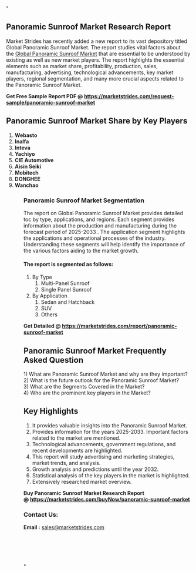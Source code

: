 "<h2>Panoramic Sunroof Market Research Report</h2>
<p>Market Strides has recently added a new report to its vast depository titled Global Panoramic Sunroof Market. The report studies vital factors about the&nbsp;<a href=https://marketstrides.com/report/panoramic-sunroof-market>Global Panoramic Sunroof Market</a>&nbsp;that are essential to be understood by existing as well as new market players. The report highlights the essential elements such as market share, profitability, production, sales, manufacturing, advertising, technological advancements, key market players, regional segmentation, and many more crucial aspects related to the Panoramic Sunroof Market.</p>
<p><strong>Get Free Sample Report PDF @&nbsp;<a href=https://marketstrides.com/request-sample/panoramic-sunroof-market>https://marketstrides.com/request-sample/panoramic-sunroof-market</a></strong></p>
<h2><strong>Panoramic Sunroof Market Share by Key Players</strong></h2>
<p><strong><ol><li>
Webasto</li><li>Inalfa</li><li>Inteva</li><li>Yachiyo</li><li>CIE Automotive</li><li>Aisin Seiki</li><li>Mobitech</li><li>DONGHEE</li><li>Wanchao


</li><ol></strong></p>
<h3><strong>Panoramic Sunroof Market Segmentation</strong></h3>
<p>The report on Global Panoramic Sunroof Market provides detailed toc by type, applications, and regions. Each segment provides information about the production and manufacturing during the forecast period of 2025-2033
. The application segment highlights the applications and operational processes of the industry. Understanding these segments will help identify the importance of the various factors aiding to the market growth.</p>
<h4>The report is segmented as follows:</h4>
<p><ol><li>By Type<ol><li>Multi-Panel Sunroof</li><li>Single Panel Sunroof</li></ol></li><li>By Application<ol><li>Sedan and Hatchback</li><li>SUV</li><li>Others</li></ol></li></ol></p>
<p><strong>Get Detailed @&nbsp;<a href=https://marketstrides.com/report/panoramic-sunroof-market>https://marketstrides.com/report/panoramic-sunroof-market</a></strong></p>
<h2 class=""clr-white mb-3""><strong>Panoramic Sunroof Market Frequently Asked Question</strong></h2>
<div class=""card-header"">1) What are&nbsp;Panoramic Sunroof Market and why are they important?
<div class=""card"">
<div class=""card-header"">2) What is the future outlook for the Panoramic Sunroof Market?</div>
</div>
</div>
<div class=""card-header"">3) What are the Segments Covered in the Market?</div>
<div class=""card-header"">4) Who are the prominent key players in the Market?</div>
<h2><strong>Key Highlights</strong></h2>
<div class=""card-header"">
<ol>
<li>It provides valuable insights into the Panoramic Sunroof Market.</li>
<li>Provides information for the years 2025-2033. Important factors related to the market are mentioned.</li>
<li>Technological advancements, government regulations, and recent developments are highlighted.</li>
<li>This report will study advertising and marketing strategies, market trends, and analysis.</li>
<li>Growth analysis and predictions until the year 2032.</li>
<li>Statistical analysis of the key players in the market is highlighted.</li>
<li>Extensively researched market overview.</li>
</ol>
<p><strong>Buy Panoramic Sunroof Market Research Report @&nbsp;<a href=https://marketstrides.com/buyNow/panoramic-sunroof-market>https://marketstrides.com/buyNow/panoramic-sunroof-market</a></strong></p>
<h3>Contact Us:</h3>
<p><strong>Email :</strong> <a href=mailto:sales@marketstrides.com>sales@marketstrides.com</a></p>
</div>
<p>&nbsp;</p>
<h3>&nbsp;</h3>"
